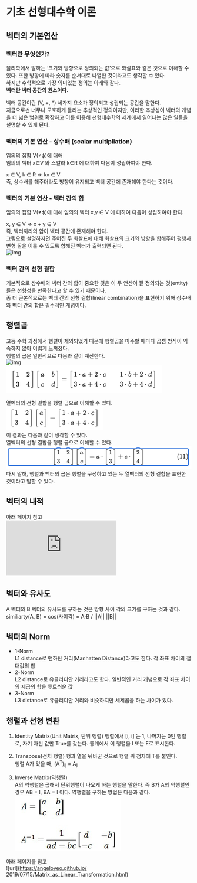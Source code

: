 # 기초 선형대수학 이론
## 벡터의 기본연산
### 벡터란 무엇인가?
물리학에서 말하는 ‘크기와 방향으로 정의되는 값’으로 화살표와 같은 것으로 이해할 수 있다. 또한 방향에 따라 숫자를 순서대로 나열한 것이라고도 생각할 수 있다.   
하지만 수학적으로 가장 의미있는 정의는 아래와 같다.   
**벡터란 벡터 공간의 원소이다.**   

벡터 공간이란 (V, +, *) 세가지 요소가 정의되고 성립되는 공간을 말한다.   
지금으로썬 너무나 모호하게 들리는 추상적인 정의이지만, 이러한 추상성이 벡터의 개념을 더 넓은 범위로 확장하고 이를 이용해 선형대수학의 세계에서 일어나는 많은 일들을 설명할 수 있게 된다.   

### 벡터의 기본 연산 - 상수배 (scalar multipliation)
임의의 집합 V(≠ϕ)에 대해    
임의의 벡터 x∈V 와 스칼라 k∈R 에 대하여 다음이 성립하여야 한다.   

x ∈ V, k ∈ R ⇒ kx ∈ V   
즉, 상수배를 해주더라도 방향이 유지되고 벡터 공간에 존재해야 한다는 것이다.   

### 벡터의 기본 연산 - 벡터 간의 합
임의의 집합 V(≠ϕ)에 대해 임의의 벡터 x,y ∈ V 에 대하여 다음이 성립하여야 한다.   

x, y ∈ V ⇒ x + y ∈ V   
즉, 벡터끼리의 합이 벡터 공간에 존재해야 한다.    
그림으로 설명하자면 주어진 두 화살표에 대해 화살표의 크기와 방향을 합해주어 평행사변형 꼴을 이룰 수 있도록 합해진 벡터가 출력되면 된다.   
![img](https://raw.githubusercontent.com/angeloyeo/angeloyeo.github.io/master/pics/2020-09-07-basic_vector_operation/pic3.png)

### 벡터 간의 선형 결합
기본적으로 상수배와 벡터 간의 합이 중요한 것은 이 두 연산이 잘 정의되는 것(entity)들은 선형성을 만족한다고 할 수 있기 때문이다.   
좀 더 근본적으로는 벡터 간의 선형 결합(linear combination)을 표현하기 위해 상수배와 벡터 간의 합은 필수적인 개념이다.   


## 행렬곱
고등 수학 과정에서 행렬이 제외되었기 때문에 행렬곱을 마주할 때마다 곱셈 방식이 익숙하지 않아 어렵게 느껴졌다.   
행렬의 곱은 일반적으로 다음과 같이 계산한다.   
![img](https://raw.githubusercontent.com/angeloyeo/angeloyeo.github.io/master/pics/2020-09-08-matrix_multiplication/pic2.png)   
![img](../img/matrix_1.png)   

열벡터의 선형 결합을 행렬 곱으로 이해할 수 있다.   
![img](../img/matrix_2.png)   
이 결과는 다음과 같이 생각할 수 있다.   
열벡터의 선형 결합을 행렬 곱으로 이해할 수 있다.   
![img](../img/matrix_3.png)   
다시 말해, 행렬과 백터의 곱은 행렬을 구성하고 있는 두 열벡터의 선형 결합을 표현한 것이라고 말할 수 있다.   


## 벡터의 내적
아래 페이지 참고   
![url](https://angeloyeo.github.io/2020/09/09/row_vector_and_inner_product.html)   


## 벡터와 유사도
A 벡터와 B 벡터의 유사도를 구하는 것은 방향 사이 각의 크기를 구하는 것과 같다.   
similiarty(A, B) = cos(사이각) = A⋅B / ||A|| ||B||   

## 벡터의 Norm
* 1-Norm    
  L1 distance로 맨하탄 거리(Manhatten Distance)라고도 한다. 각 좌표 차이의 절대값의 합   
* 2-Norm     
  L2 distance로 유클리디안 거리라고도 한다. 일반적인 거리 개념으로 각 좌표 차이의 제곱의 합을 루트씌운 값   
* 3-Norm    
  L3 distance로 유클리디안 거리와 비슷하지만 세제곱을 하는 차이가 있다.    

## 행렬과 선형 변환
1. Identity Matrix(Unit Matrix, 단위 행렬)
   행렬에서 [i, i] 는 1, 나머지는 0인 행렬로, 자기 자신 값만 True를 갖는다. 통계에서 이 행렬을 I 또는 E로 표시한다. 

2. Transpose(전치 행렬)
  행과 열을 뒤바꾼 것으로 행렬 위 첨자에 T를 붙인다.   
  행렬 A가 있을 때, (A<sup>T</sup>)<sub>ij</sub> = A<sub>ji</sub>    

3. Inverse Matrix(역행렬)   
A의 역행렬은 곱해서 단위행렬이 나오게 하는 행렬을 말한다. 즉 B가 A의 역행렬인 경우 AB = I, BA = I 이다. 역행렬을 구하는 방법은 다음과 같다.    
![img](../img/reverse_matrix.jpeg)


아래 페이지를 참고   
![url](https://angeloyeo.github.io/ 2019/07/15/Matrix_as_Linear_Transformation.html)



